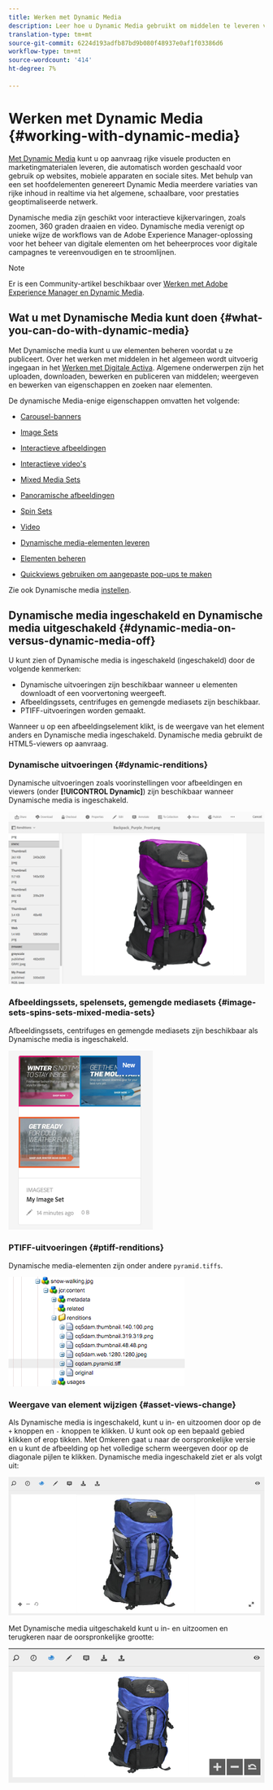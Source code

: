 ```yaml
---
title: Werken met Dynamic Media
description: Leer hoe u Dynamic Media gebruikt om middelen te leveren voor gebruik op internet, mobiele en sociale sites.
translation-type: tm+mt
source-git-commit: 6224d193adfb87bd9b080f48937e0af1f03386d6
workflow-type: tm+mt
source-wordcount: '414'
ht-degree: 7%

---
```



# Werken met Dynamic Media {#working-with-dynamic-media}

[Met Dynamic Media](https://www.adobe.com/solutions/web-experience-management/dynamic-media.html) kunt u op aanvraag rijke visuele producten en marketingmaterialen leveren, die automatisch worden geschaald voor gebruik op websites, mobiele apparaten en sociale sites. Met behulp van een set hoofdelementen genereert Dynamic Media meerdere variaties van rijke inhoud in realtime via het algemene, schaalbare, voor prestaties geoptimaliseerde netwerk.

Dynamische media zijn geschikt voor interactieve kijkervaringen, zoals zoomen, 360 graden draaien en video. Dynamische media verenigt op unieke wijze de workflows van de Adobe Experience Manager-oplossing voor het beheer van digitale elementen om het beheerproces voor digitale campagnes te vereenvoudigen en te stroomlijnen.

>[!NOTE]
>
>Er is een Community-artikel beschikbaar over [Werken met Adobe Experience Manager en Dynamic Media](https://helpx.adobe.com/experience-manager/using/aem_dynamic_media.html).

## Wat u met Dynamische Media kunt doen {#what-you-can-do-with-dynamic-media}

Met Dynamische media kunt u uw elementen beheren voordat u ze publiceert. Over het werken met middelen in het algemeen wordt uitvoerig ingegaan in het [Werken met Digitale Activa](/help/assets/manage-digital-assets.md). Algemene onderwerpen zijn het uploaden, downloaden, bewerken en publiceren van middelen; weergeven en bewerken van eigenschappen en zoeken naar elementen.

De dynamische Media-enige eigenschappen omvatten het volgende:

* [Carousel-banners](carousel-banners.md)
* [Image Sets](image-sets.md)
* [Interactieve afbeeldingen](interactive-images.md)
* [Interactieve video&#39;s](interactive-videos.md)
* [Mixed Media Sets](mixed-media-sets.md)
* [Panoramische afbeeldingen](panoramic-images.md)

* [Spin Sets](spin-sets.md)
* [Video](video.md)
* [Dynamische media-elementen leveren](delivering-dynamic-media-assets.md)
* [Elementen beheren](managing-assets.md)
* [Quickviews gebruiken om aangepaste pop-ups te maken](custom-pop-ups.md)

Zie ook Dynamische media [instellen](administering-dynamic-media.md).

<!-- 

OBSOLETE UNTIL INTEGRATING SCENE7 TOPIC GETS A MAJOR UPDATE
>[!NOTE]
>
>To understand the differences between using Dynamic Media and integrating Dynamic Media Classic with AEM, see [Dynamic Media Classic integration versus Dynamic Media](/help/sites-cloud/administering/integrating-scene7.md#aem-scene-integration-versus-dynamic-media).

-->

## Dynamische media ingeschakeld en Dynamische media uitgeschakeld {#dynamic-media-on-versus-dynamic-media-off}

U kunt zien of Dynamische media is ingeschakeld (ingeschakeld) door de volgende kenmerken:

* Dynamische uitvoeringen zijn beschikbaar wanneer u elementen downloadt of een voorvertoning weergeeft.
* Afbeeldingssets, centrifuges en gemengde mediasets zijn beschikbaar.
* PTIFF-uitvoeringen worden gemaakt.

Wanneer u op een afbeeldingselement klikt, is de weergave van het element anders en Dynamische media ingeschakeld. Dynamische media gebruikt de HTML5-viewers op aanvraag.

### Dynamische uitvoeringen {#dynamic-renditions}

Dynamische uitvoeringen zoals voorinstellingen voor afbeeldingen en viewers (onder **[!UICONTROL Dynamic]**) zijn beschikbaar wanneer Dynamische media is ingeschakeld.

![chlimage_1-358](assets/chlimage_1-358.png)

### Afbeeldingssets, spelensets, gemengde mediasets {#image-sets-spins-sets-mixed-media-sets}

Afbeeldingssets, centrifuges en gemengde mediasets zijn beschikbaar als Dynamische media is ingeschakeld.

![chlimage_1-359](assets/chlimage_1-359.png)

### PTIFF-uitvoeringen {#ptiff-renditions}

Dynamische media-elementen zijn onder andere `pyramid.tiffs`.

![chlimage_1-360](assets/chlimage_1-360.png)

### Weergave van element wijzigen {#asset-views-change}

Als Dynamische media is ingeschakeld, kunt u in- en uitzoomen door op de `+` knoppen en `-` knoppen te klikken. U kunt ook op een bepaald gebied klikken of erop tikken. Met Omkeren gaat u naar de oorspronkelijke versie en u kunt de afbeelding op het volledige scherm weergeven door op de diagonale pijlen te klikken. Dynamische media ingeschakeld ziet er als volgt uit:

![chlimage_1-361](assets/chlimage_1-361.png)

Met Dynamische media uitgeschakeld kunt u in- en uitzoomen en terugkeren naar de oorspronkelijke grootte:

![chlimage_1-362](assets/chlimage_1-362.png)
